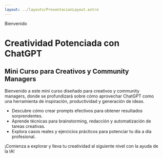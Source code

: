 ```yaml
---
layout: ../layouts/PresentacionLayout.astro
---
```


<div class="max-w-4xl mx-auto px-4 md:px-0 mt-12 p-2 md:p-12">
  <div class="mb-8">
    <span class="inline-block text-black font-space font-bold text-xl md:text-2xl py-2 uppercase tracking-wide">Bienvenido</span>
  </div>
  <h1 class="text-5xl md:text-6xl font-space font-bold mb-6 uppercase tracking-tight bg-gradient-to-r from-yellow-500 via-fuchsia-600 to-cyan-700 bg-clip-text text-transparent">Creatividad Potenciada con ChatGPT</h1>
  <h2 class="text-3xl font-space text-black mb-8 uppercase tracking-tight">Mini Curso para Creativos y Community Managers</h2>
  <p class="text-xl font-inter text-gray-700 mb-8 max-w-2xl">Bienvenido a este mini curso diseñado para creativos y community managers, donde se profundizará sobre cómo aprovechar ChatGPT como una herramienta de inspiración, productividad y generación de ideas.</p>
  <ul class="list-disc list-inside text-lg text-gray-800 mb-8 text-left max-w-xl">
    <li>Descubre cómo crear prompts efectivos para obtener resultados sorprendentes.</li>
    <li>Aprende técnicas para brainstorming, redacción y automatización de tareas creativas.</li>
    <li>Explora casos reales y ejercicios prácticos para potenciar tu día a día profesional.</li>
  </ul>
  <p class="text-lg text-gray-500">¡Comienza a explorar y lleva tu creatividad al siguiente nivel con la ayuda de la IA!</p>
</div>

<!-- Sección Comunicación y Pensamiento Crítico -->



<Comunicacion />
<QueEsChatGPT />
<Modelos />
<FundamentosPrompt />
<Organizacion />
<TecnicasAvanzadas />
<FuncionesLimites />
<Practica />
